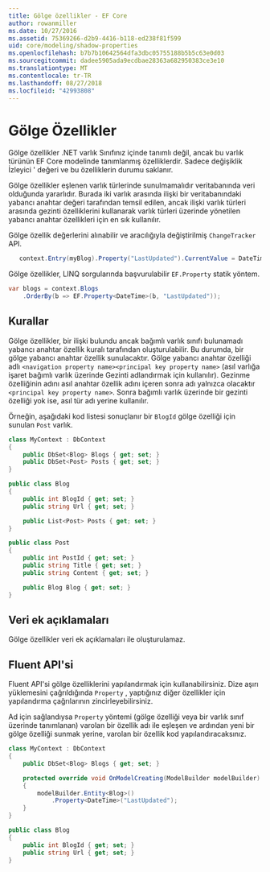 ```yaml
---
title: Gölge özellikler - EF Core
author: rowanmiller
ms.date: 10/27/2016
ms.assetid: 75369266-d2b9-4416-b118-ed238f81f599
uid: core/modeling/shadow-properties
ms.openlocfilehash: b7b7b10642564dfa3dbc05755188b5b5c63e0d03
ms.sourcegitcommit: dadee5905ada9ecdbae28363a682950383ce3e10
ms.translationtype: MT
ms.contentlocale: tr-TR
ms.lasthandoff: 08/27/2018
ms.locfileid: "42993808"
---
```

# <a name="shadow-properties"></a>Gölge Özellikler

Gölge özellikler .NET varlık Sınıfınız içinde tanımlı değil, ancak bu varlık türünün EF Core modelinde tanımlanmış özelliklerdir. Sadece değişiklik İzleyici ' değeri ve bu özelliklerin durumu saklanır.

Gölge özellikler eşlenen varlık türlerinde sunulmamalıdır veritabanında veri olduğunda yararlıdır. Burada iki varlık arasında ilişki bir veritabanındaki yabancı anahtar değeri tarafından temsil edilen, ancak ilişki varlık türleri arasında gezinti özelliklerini kullanarak varlık türleri üzerinde yönetilen yabancı anahtar özellikleri için en sık kullanılır.

Gölge özellik değerlerini alınabilir ve aracılığıyla değiştirilmiş `ChangeTracker` API.

``` csharp
   context.Entry(myBlog).Property("LastUpdated").CurrentValue = DateTime.Now;
```

Gölge özellikler, LINQ sorgularında başvurulabilir `EF.Property` statik yöntem.

``` csharp
var blogs = context.Blogs
    .OrderBy(b => EF.Property<DateTime>(b, "LastUpdated"));
```

## <a name="conventions"></a>Kurallar

Gölge özellikler, bir ilişki bulundu ancak bağımlı varlık sınıfı bulunamadı yabancı anahtar özellik kuralı tarafından oluşturulabilir. Bu durumda, bir gölge yabancı anahtar özellik sunulacaktır. Gölge yabancı anahtar özelliği adlı `<navigation property name><principal key property name>` (asıl varlığa işaret bağımlı varlık üzerinde Gezinti adlandırmak için kullanılır). Gezinme özelliğinin adını asıl anahtar özellik adını içeren sonra adı yalnızca olacaktır `<principal key property name>`. Sonra bağımlı varlık üzerinde bir gezinti özelliği yok ise, asıl tür adı yerine kullanılır.

Örneğin, aşağıdaki kod listesi sonuçlanır bir `BlogId` gölge özelliği için sunulan `Post` varlık.

<!-- [!code-csharp[Main](samples/core/Modeling/Conventions/Samples/ShadowForeignKey.cs)] -->
``` csharp
class MyContext : DbContext
{
    public DbSet<Blog> Blogs { get; set; }
    public DbSet<Post> Posts { get; set; }
}

public class Blog
{
    public int BlogId { get; set; }
    public string Url { get; set; }

    public List<Post> Posts { get; set; }
}

public class Post
{
    public int PostId { get; set; }
    public string Title { get; set; }
    public string Content { get; set; }

    public Blog Blog { get; set; }
}
```

## <a name="data-annotations"></a>Veri ek açıklamaları

Gölge özellikler veri ek açıklamaları ile oluşturulamaz.

## <a name="fluent-api"></a>Fluent API'si

Fluent API'si gölge özelliklerini yapılandırmak için kullanabilirsiniz. Dize aşırı yüklemesini çağrıldığında `Property` , yaptığınız diğer özellikler için yapılandırma çağrılarının zincirleyebilirsiniz.

Ad için sağlandıysa `Property` yöntemi (gölge özelliği veya bir varlık sınıf üzerinde tanımlanan) varolan bir özellik adı ile eşleşen ve ardından yeni bir gölge özelliği sunmak yerine, varolan bir özellik kod yapılandıracaksınız.

<!-- [!code-csharp[Main](samples/core/Modeling/FluentAPI/Samples/ShadowProperty.cs?highlight=7,8)] -->
``` csharp
class MyContext : DbContext
{
    public DbSet<Blog> Blogs { get; set; }

    protected override void OnModelCreating(ModelBuilder modelBuilder)
    {
        modelBuilder.Entity<Blog>()
            .Property<DateTime>("LastUpdated");
    }
}

public class Blog
{
    public int BlogId { get; set; }
    public string Url { get; set; }
}
```
